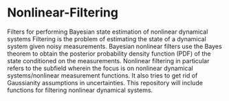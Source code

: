 # Nonlinear-Filtering
Filters for performing Bayesian state estimation of nonlinear dynamical systems
Filtering is the problem of estimating the state of a dynamical system given noisy measurements. Bayesian nonlinear filters use the Bayes theorem to obtain the posterior probability density function (PDF) of the state conditioned on the measurements. Nonlinear filtering in particular refers to the subfield wherein the focus is on nonlinear dynamical systems/nonlinear measurement functions. It also tries to get rid of Gaussianity assumptions in uncertainties. This repository will include functions for filtering nonlinear dynamical systems.
